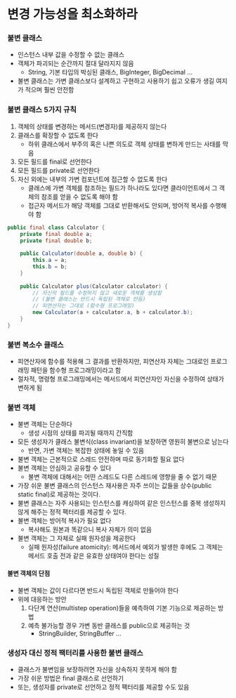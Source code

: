 # 변경 가능성을 최소화하라
### 불변 클래스
* 인스턴스 내부 값을 수정할 수 없는 클래스
* 객체가 파괴되는 순간까지 절대 달라지지 않음
  * String, 기본 타입의 박싱된 클래스, BigInteger, BigDecimal ...
* 불변 클래스는 가변 클래스보다 설계하고 구현하고 사용하기 쉽고 오류가 생길 여지가 적으며 훨씬 안전함
### 불변 클래스 5가지 규칙
1. 객체의 상태를 변경하는 메서드(변경자)를 제공하지 않는다
2. 클래스를 확장할 수 없도록 한다
   * 하위 클래스에서 부주의 혹은 나쁜 의도로 객체 상태를 변하게 만드는 사태를 막음
3. 모든 필드를 final로 선언한다
4. 모든 필드를 private로 선언한다
5. 자신 외에는 내부의 가변 컴포넌트에 접근할 수 없도록 한다
   * 클래스에 가변 객체를 참조하는 필드가 하나라도 있다면 클라이언트에서 그 객체의 참조를 얻을 수 없도록 해야 함
   * 접근자 메서드가 해당 객체를 그대로 반환해서도 안되며, 방어적 복사를 수행해야 함
```java
public final class Calculator {
    private final double a;
    private final double b;
    
    public Calculator(double a, double b) {
        this.a = a;
        this.b = b;
    }
    
    public Calculator plus(Calculator calculator) {
        // 자신의 필드를 수정하지 않고 새로운 객체를 생성함
        // (불변 클래스는 반드시 독립된 객체로 만듬)
        // 피연산자는 그대로 (함수형 프로그래밍)
        new Calculator(a + calculator.a, b + calculator.b);
    }
}
```
### 불변 복소수 클래스
* 피연산자에 함수를 적용해 그 결과를 반환하지만, 피연산자 자체는 그대로인 프로그래밍 패턴을 함수형 프로그래밍이라고 함
* 절차적, 명령형 프로그래밍에서는 메서드에서 피연산자인 자신을 수정하여 상태가 변하게 됨
### 불변 객체
* 불변 객체는 단순하다
  * 생성 시점의 상태를 파괴될 때까지 간직함
* 모든 생성자가 클래스 불변식(class invariant)을 보장하면 영원히 불변으로 남는다
  * 반면, 가변 객체는 복잡한 상태에 놓일 수 있음
* 불변 객체는 근본적으로 스레드 안전하며 따로 동기화할 필요 없다
* 불변 객체는 안심하고 공유할 수 있다
  * 불변 객체에 대해서는 어떤 스레드도 다른 스레드에 영향을 줄 수 없기 때문
* 가장 쉬운 불변 클래스의 인스턴스 재사용은 자주 쓰이는 값들을 상수(public static final)로 제공하는 것이다.
* 불변 클래스는 자주 사용되는 인스턴스를 캐싱하여 같은 인스턴스를 중복 생성하지 않게 해주는 정적 팩터리를 제공할 수 있다.
* 불변 객체는 방어적 복사가 필요 없다
  * 복사해도 원본과 똑같으니 복사 자체가 의미 없음
* 불변 객체는 그 자체로 실패 원자성을 제공한다
  * 실패 원자성(failure atomicity): 메서드에서 예외가 발생한 후에도 그 객체는 메서드 호출 전과 같은 유효한 상태여야 한다는 성질
#### 불변 객체의 단점
* 불변 객체는 값이 다르다면 반드시 독립된 객체로 만들어야 한다
* 위에 대응하는 방안
  1. 다단계 연산(multistep operation)들을 예측하여 기본 기능으로 제공하는 방법
  2. 예측 불가능할 경우 가변 동반 클래스를 public으로 제공하는 것
     * StringBuilder, StringBuffer ...
### 생성자 대신 정적 팩터리를 사용한 불변 클래스
* 클래스가 불변임을 보장하려면 자신을 상속하지 못하게 해야 함
* 가장 쉬운 방법은 final 클래스로 선언하기
* 또는, 생성자를 private로 선언하고 정적 팩터리를 제공할 수도 있음
